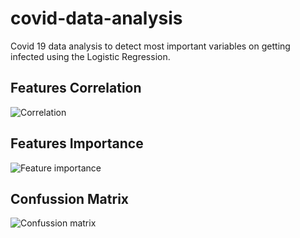 # covid-data-analysis
Covid 19 data analysis to detect most important variables on getting infected using the Logistic Regression.

## Features Correlation
![Correlation](https://github.com/LeonSilva15/covid-data-analysis/assets/36859776/df44b3a9-9f02-4bed-a04b-d290abd73d65)

## Features Importance
![Feature importance](https://github.com/LeonSilva15/covid-data-analysis/assets/36859776/fffde268-01b8-464b-aecf-0b25bc9aa1dd)

## Confussion Matrix
![Confussion matrix](https://github.com/LeonSilva15/covid-data-analysis/assets/36859776/ca0a5e77-ba3c-40d9-8b83-3a3599f02cd2)
